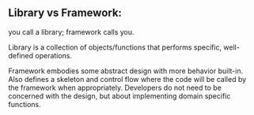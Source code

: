 ## Library vs Framework:
you call a library; framework calls you.

Library is a collection of objects/functions that performs specific, well-defined operations.

Framework embodies some abstract design with more behavior built-in. Also defines a skeleton and control flow where the code will be called by the framework when appropriately. Developers do not need to be concerned with the design, but about implementing domain specific functions.
